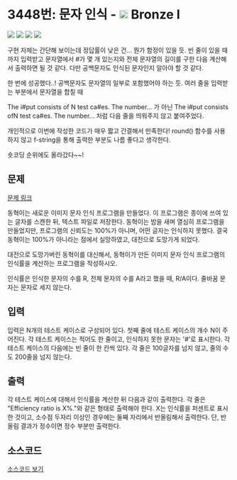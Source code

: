# 3448번: 문자 인식 - <img src="https://static.solved.ac/tier_small/5.svg" style="height:20px" /> Bronze I

<!-- performance -->

![](https://img.shields.io/badge/Python-3670A0?style=flat-square&logo=python&logoColor=white) ![](https://img.shields.io/badge/BOJ-Passed-Success?style=flat-square) ![](https://img.shields.io/badge/Memory_Usage-31256KB-informational?style=flat-square) ![](https://img.shields.io/badge/Time_Spend-44ms-informational?style=flat-square)

구현 자체는 간단해 보이는데 정답률이 낮은 건... 뭔가 함정이 있을 듯.
빈 줄이 있을 때까지 입력받고 문자열에서 #가 몇 개 있는지와 전체 문자열의 길이를 구한 다음 계산해서 출력하면 될 것 같다.
다만 공백문자도 인식된 문자인지 알아야 할 것 같다.

한 번에 성공했다..! 공백문자도 문자열의 일부로 포함했어야 하는 듯.
여러 줄을 입력받는 부분에서 문자열을 합칠 때

The i#put consists of N test ca#es. The number... 가 아닌
The i#put consists ofN test ca#es. The number... 처럼 다음 줄을 띄워주지 않고 붙여주었다.

개인적으로 이번에 작성한 코드가 매우 짧고 간결해서 만족한다!
round() 함수를 사용하지 않고 f-string을 통해 출력한 부분도 나름 좋다고 생각한다.

숏코딩 순위에도 올라갔다~~!

<!-- end -->

## 문제

[문제 링크](https://boj.kr/3448)


<p>동혁이는 새로운 이미지 문자 인식 프로그램을 만들었다. 이 프로그램은 종이에 쓰여 있는 글자를 스캔한 뒤, 텍스트 파일로 저장한다. 동혁이는 밤을 새며 열심히 프로그램을 만들었지만, 프로그램의 신뢰도는 100%가 아니며, 어떤 글자는 인식하지 못했다. 결국 동혁이는 100%가 아니라는 점에서 실망하였고, 대전으로 도망가게 되었다.</p>

<p>대전으로 도망가버린 동혁이를 대신해서, 동혁이가 만든 이미지 문자 인식 프로그램의 인식률을 계산하는 프로그램을 작성하시오.</p>

<p>인식률은 인식한 문자의 수를 R, 전체 문자의 수를 A라고 했을 때, R/A이다. 줄바꿈 문자는 문자로 세지 않는다.</p>



## 입력

입력은 N개의 테스트 케이스로 구성되어 있다. 첫째 줄에 테스트 케이스의 개수 N이 주어진다. 각 테스트 케이스는 적어도 한 줄이고, 인식하지 못한 문자는 '#'로 표시한다. 각 테스트 케이스의 다음에는 빈 줄이 한 칸씩 있다. 각 줄은 100글자를 넘지 않고, 줄의 수도 200줄을 넘지 않는다.

## 출력

각 테스트 케이스에 대해서 인식률을 계산한 뒤 다음과 같이 출력한다. 각 줄은 "Efficiency ratio is X%."와 같은 형태로 출력해야 한다. X는 인식률을 퍼센트로 표시한 것이고, 소수점 두자리 이상인 경우에는 둘째 자리에서 반올림해서 출력한다.&nbsp;단, 반올림 결과가 정수이면 정수 부분만 출력한다.

## 소스코드

[소스코드 보기](문자%20인식.py)